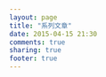 ```yaml
---
layout: page
title: "系列文章"
date: 2015-04-15 21:30
comments: true
sharing: true
footer: true
---
```

